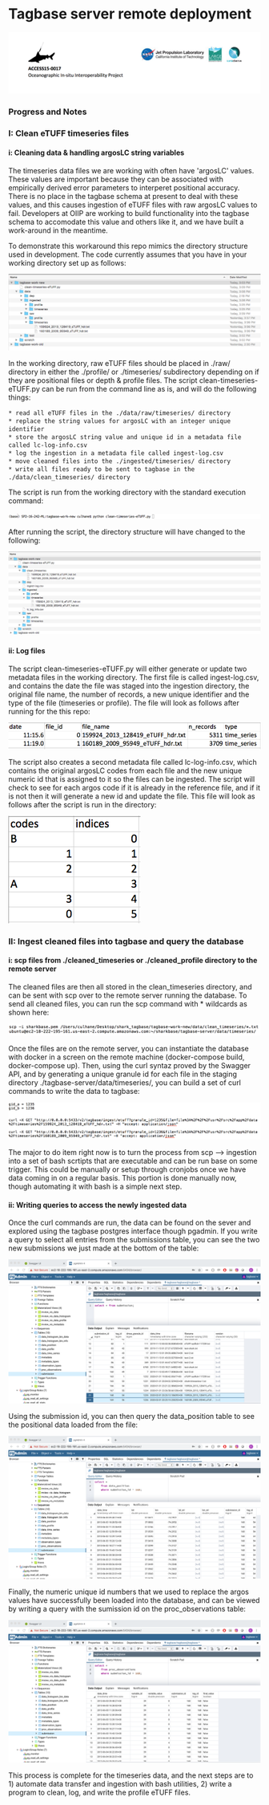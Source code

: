 # Tagbase server remote deployment 


![alt text](https://github.com/emmettFC/selected-projects/blob/master/tagbase-utilities/assets/logos.png)

### Progress and Notes

### I: Clean eTUFF timeseries files

#### i: Cleaning data & handling argosLC string variables
The timeseries data files we are working with often have 'argosLC' values. These values are important because they can be associated with empirically derived error parameters to interperet positional accuracy. There is no place in the tagbase schema at present to deal with these values, and this causes ingestion of eTUFF files with raw argosLC values to fail. Developers at OIIP are working to build functionality into the tagbase schema to accomodate this value and others like it, and we have built a work-around in the meantime. 

To demonstrate this workaround this repo mimics the directory structure used in development. The code currently assumes that you have in your working directory set up as follows: 

![alt text](https://github.com/emmettFC/selected-projects/blob/master/tagbase-utilities/assets/directory-initial.png)

In the working directory, raw eTUFF files should be placed in ./raw/ directory in either the ./profile/ or ./timeseries/ subdirectory depending on if they are positional files or depth & profile files. The script clean-timeseries-eTUFF.py can be run from the command line as is, and will do the following things: 

    * read all eTUFF files in the ./data/raw/timeseries/ directory
    * replace the string values for argosLC with an integer unique identifier 
    * store the argosLC string value and unique id in a metadata file called lc-log-info.csv
    * log the ingestion in a metadata file called ingest-log.csv 
    * move cleaned files into the ./ingested/timeseries/ directory
    * write all files ready to be sent to tagbase in the ./data/clean_timeseries/ directory
   
The script is run from the working directory with the standard execution command: 

![alt text](https://github.com/emmettFC/selected-projects/blob/master/tagbase-utilities/assets/run-cleaning-script.png)

After running the script, the directory structure will have changed to the following: 

![alt text](https://github.com/emmettFC/selected-projects/blob/master/tagbase-utilities/assets/directory-after-clean.png)

#### ii: Log files 
The script clean-timeseries-eTUFF.py will either generate or update two metadata files in the working directory. The first file is called ingest-log.csv, and contains the date the file was staged into the ingestion directory, the original file name, the number of records, a new unique identifier and the type of the file (timeseries or profile). The file will look as follows after running for the this repo: 

![alt text](https://github.com/emmettFC/selected-projects/blob/master/tagbase-utilities/assets/ingestlog.png)

The script also creates a second metadata file called lc-log-info.csv, which contains the original argosLC codes from each file and the new unique numeric id that is assigned to it so the files can be ingested. The script will check to see for each argos code if it is already in the reference file, and if it is not then it will generate a new id and update the file. This file will look as follows after the script is run in the directory: 

![alt text](https://github.com/emmettFC/selected-projects/blob/master/tagbase-utilities/assets/argos-log.png)


### II: Ingest cleaned files into tagbase and query the database

#### i: scp files from ./cleaned_timeseries or ./cleaned_profile directory to the remote server
The cleaned files are then all stored in the clean_timeseries directory, and can be sent with scp over to the remote server running the database. To send all cleaned files, you can run the scp command with * wildcards as shown here: 

![alt text](https://github.com/emmettFC/selected-projects/blob/master/tagbase-utilities/assets/scp-cmd.png)

Once the files are on the remote server, you can instantiate the database with docker in a screen on the remote machine (docker-compose build, docker-compose up). Then, using the curl syntaz proved by the Swagger API, and by generating a unique granule id for each file in the staging directory ./tagbase-server/data/timeseries/, you can build a set of curl commands to write the data to tagbase: 

![alt text](https://github.com/emmettFC/selected-projects/blob/master/tagbase-utilities/assets/curl-data.png)

The major to do item right now is to turn the process from scp --> ingestion into a set of bash scrtipts that are executable and can be run base on some trigger. This could be manually or setup through cronjobs once we have data coming in on a regular basis. This portion is done manually now, though automating it with bash is a simple next step. 

#### ii: Writing queries to access the newly ingested data
Once the curl commands are run, the data can be found on the sever and explored using the tagbase postgres interface though pgadmin. If you write a query to select all entries from the submissions table, you can see the two new submissions we just made at the bottom of the table: 

![alt text](https://github.com/emmettFC/selected-projects/blob/master/tagbase-utilities/assets/submissions-query.png)

Using the submission id, you can then query the data_position table to see the positional data loaded from the file: 

![alt text](https://github.com/emmettFC/selected-projects/blob/master/tagbase-utilities/assets/lat-lon-query.png)

Finally, the numeric unique id numbers that we used to replace the argos values have successfully been loaded into the database, and can be viewed by writing a query with the sumission id on the proc_observations table: 

![alt text](https://github.com/emmettFC/selected-projects/blob/master/tagbase-utilities/assets/argos-values-query.png)

This process is complete for the timeseries data, and the next steps are to 1) automate data transfer and ingestion with bash utilities, 2) write a program to clean, log, and write the profile eTUFF files. 

